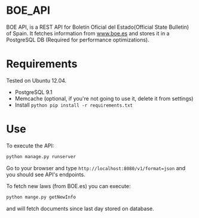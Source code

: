 BOE_API
=======
BOE API, is a REST API for Boletín Oficial del Estado(Official State Bulletin) of Spain. It fetches information from www.boe.es
and stores it in a PostgreSQL DB (Required for performance optimizations).

Requirements
=======

Tested on Ubuntu 12.04.

- PostgreSQL 9.1
- Memcache (optional, if you're not going to use it, delete it from settings)
- Install ```python pip install -r requirements.txt```

Use
=======

To execute the API:
```python
python manage.py runserver
```
Go to your browser and type ```http://localhost:8080/v1/format=json``` and you should see API's endpoints.

To fetch new laws (from BOE.es) you can execute:
```python
python mange.py getNewInfo 
```
and will fetch documents since last day stored on database.











